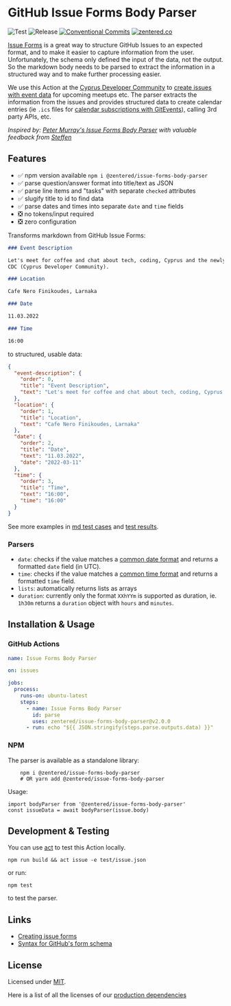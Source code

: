 # GitHub Issue Forms Body Parser

![Test](https://github.com/zentered/issue-forms-body-parser/workflows/Test/badge.svg)
![Release](https://github.com/zentered/issue-forms-body-parser/workflows/Publish/badge.svg)
[![Conventional Commits](https://img.shields.io/badge/Conventional%20Commits-1.0.0-yellow.svg)](https://conventionalcommits.org)
[![zentered.co](https://img.shields.io/badge/%3E-zentered.co-blue.svg?style=flat)](https://zentered.co)

[Issue Forms](https://docs.github.com/en/communities/using-templates-to-encourage-useful-issues-and-pull-requests/configuring-issue-templates-for-your-repository#creating-issue-forms)
is a great way to structure GitHub Issues to an expected format, and to make it
easier to capture information from the user. Unfortunately, the schema only
defined the input of the data, not the output. So the markdown body needs to be
parsed to extract the information in a structured way and to make further
processing easier.

We use this Action at the
[Cyprus Developer Community](https://github.com/cyprus-developer-community) to
[create issues with event data](https://github.com/cyprus-developer-community/events/issues/new?assignees=&labels=Event+%3Asparkles%3A&template=event.yml&title=Event+Title)
for upcoming meetups etc. The parser extracts the information from the issues
and provides structured data to create calendar entries (ie `.ics` files for
[calendar subscriptions with GitEvents](https://github.com/gitevents/ics)),
calling 3rd party APIs, etc.

_Inspired by:
[Peter Murray's Issue Forms Body Parser](https://github.com/peter-murray/issue-forms-body-parser)
with valuable feedback from [Steffen](https://gist.github.com/steffen)_

## Features

- :white_check_mark: npm version available
  `npm i @zentered/issue-forms-body-parser`
- :white_check_mark: parse question/answer format into title/text as JSON
- :white_check_mark: parse line items and "tasks" with separate `checked`
  attributes
- :white_check_mark: slugify title to id to find data
- :white_check_mark: parse dates and times into separate `date` and `time`
  fields
- :negative_squared_cross_mark: no tokens/input required
- :negative_squared_cross_mark: zero configuration

Transforms markdown from GitHub Issue Forms:

```markdown
### Event Description

Let's meet for coffee and chat about tech, coding, Cyprus and the newly formed
CDC (Cyprus Developer Community).

### Location

Cafe Nero Finikoudes, Larnaka

### Date

11.03.2022

### Time

16:00
```

to structured, usable data:

```json
{
  "event-description": {
    "order": 0,
    "title": "Event Description",
    "text": "Let's meet for coffee and chat about tech, coding, Cyprus and the newly formed\nCDC (Cyprus Developer Community)."
  },
  "location": {
    "order": 1,
    "title": "Location",
    "text": "Cafe Nero Finikoudes, Larnaka"
  },
  "date": {
    "order": 2,
    "title": "Date",
    "text": "11.03.2022",
    "date": "2022-03-11"
  },
  "time": {
    "order": 3,
    "title": "Time",
    "text": "16:00",
    "time": "16:00"
  }
}
```

See more examples in [md test cases](./test/test-issue-1.md) and
[test results](./test/parse-issue-test.md]).

### Parsers

- `date`: checks if the value matches a
  [common date format](https://github.com/zentered/issue-forms-body-parser/blob/main/src/parsers/date.js#L7)
  and returns a formatted `date` field (in UTC).
- `time`: checks if the value matches a
  [common time format](https://github.com/zentered/issue-forms-body-parser/blob/main/src/parsers/time.js#L7)
  and returns a formatted `time` field.
- `lists`: automatically returns lists as arrays
- `duration`: currently only the format `XXhYYm` is supported as duration, ie.
  `1h30m` returns a `duration` object with `hours` and `minutes`.

## Installation & Usage

### GitHub Actions

```yml
name: Issue Forms Body Parser

on: issues

jobs:
  process:
    runs-on: ubuntu-latest
    steps:
      - name: Issue Forms Body Parser
        id: parse
        uses: zentered/issue-forms-body-parser@v2.0.0
      - run: echo "${{ JSON.stringify(steps.parse.outputs.data) }}"
```

### NPM

The parser is available as a standalone library:

```
    npm i @zentered/issue-forms-body-parser
    # OR yarn add @zentered/issue-forms-body-parser
```

Usage:

```
import bodyParser from '@zentered/issue-forms-body-parser'
const issueData = await bodyParser(issue.body)
```

## Development & Testing

You can use [act](https://github.com/nektos/act) to test this Action locally.

`npm run build && act issue -e test/issue.json`

or run:

`npm test`

to test the parser.

## Links

- [Creating issue forms](https://docs.github.com/en/communities/using-templates-to-encourage-useful-issues-and-pull-requests/configuring-issue-templates-for-your-repository#creating-issue-forms)
- [Syntax for GitHub's form schema](https://docs.github.com/en/communities/using-templates-to-encourage-useful-issues-and-pull-requests/syntax-for-githubs-form-schema)

## License

Licensed under [MIT](./LICENSE).

Here is a list of all the licenses of our
[production dependencies](./dist/licenses.txt)
